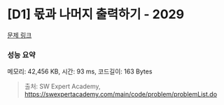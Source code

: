 # [D1] 몫과 나머지 출력하기 - 2029 

[문제 링크](https://swexpertacademy.com/main/code/problem/problemDetail.do?contestProbId=AV5QGNvKAtEDFAUq) 

### 성능 요약

메모리: 42,456 KB, 시간: 93 ms, 코드길이: 163 Bytes



> 출처: SW Expert Academy, https://swexpertacademy.com/main/code/problem/problemList.do